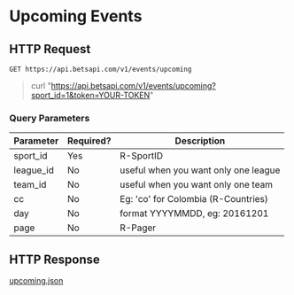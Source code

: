 # Upcoming Events

## HTTP Request

`GET https://api.betsapi.com/v1/events/upcoming`

> curl "https://api.betsapi.com/v1/events/upcoming?sport_id=1&token=YOUR-TOKEN"

### Query Parameters

Parameter | Required? | Description
--------- | ------- | -----------
sport_id | Yes | R-SportID
league_id | No | useful when you want only one league
team_id | No | useful when you want only one team
cc | No | Eg: 'co' for Colombia (R-Countries)
day | No | format YYYYMMDD, eg: 20161201
page | No | R-Pager

## HTTP Response

[upcoming.json](../samples/upcoming.json)
